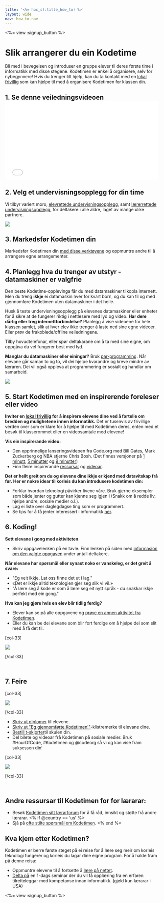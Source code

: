 ```yaml
---
title: '<%= hoc_s(:title_how_to) %>'
layout: wide
nav: how_to_nav
---
```

<%= view :signup_button %>

<h1>Slik arrangerer du ein Kodetime</h1>

Bli med i bevegelsen og introduser en gruppe elever til deres første time i informatikk med disse stegene. Kodetimen er enkel å organisere, selv for nybegynnere! Hvis du trenger litt hjelp, kan du ta kontakt med en [lokal frivillig](<%= resolve_url('https://code.org/volunteer/local') %>) som kan hjelpe til med å organisere Kodetimen for klassen din.

## 1. Se denne veiledningsvideoen <iframe width="500" height="255" src="//www.youtube.com/embed/SrnvvWDm73k" frameborder="0" allowfullscreen mark="crwd-mark"></iframe> 

## 2. Velg et undervisningsopplegg for din time

Vi tilbyr variert moro, [elevrettede undervisningsopplegg](<%= resolve_url('/learn') %>), samt [lærerrettede undervisningsopplegg](<%= resolve_url('https://code.org/educate/teacher-led') %>), for deltakere i alle aldre, laget av mange ulike partnere.

[![](/images/fit-700/tutorials.png)](<%=resolve_url('/learn') %>)

## 3. Markedsfør Kodetimen din

Markedsfør Kodetimen din [med disse verktøyene](<%= resolve_url('/promote/resources') %>) og oppmuntre andre til å arrangere egne arrangementer.

## 4. Planlegg hva du trenger av utstyr - datamaskiner er valgfrie

Den beste Kodetime-opplevinga får du med datamaskiner tilkopla internett. Men du treng **ikkje** ei datamaskin hver for kvart born, og du kan til og med gjennomføre Kodetimen uten datamaskiner i det heile.

Husk å teste undervisningsopplegg på elevenes datamaskiner eller enheter for å sikre at de fungerer riktig i nettlesere med lyd og video. **Har dere dårlig eller treg internettforbindelse?** Planlegg å vise videoene for hele klassen samlet, slik at hver elev ikke trenger å laste ned sine egne videoer. Eller prøv de frakoblede/offline veiledningene.

Tilby hovudtelefonar, eller spør deltakarane om å ta med sine eigne, om oppgåva du vel fungerer best med lyd.

**Manglar du datamaskiner eller einingar?** Bruk [par-programming](https://www.youtube.com/watch?v=vgkahOzFH2Q). Når elevane går saman to og to, vil dei hjelpe kvarandre og kreve mindre av læraren. Dei vil også oppleva at programmering er sosialt og handlar om samarbeid.

<img src="/images/fit-350/group_ipad.jpg" />

## 5. Start Kodetimen med en inspirerende foreleser eller video

**Inviter en [lokal frivillig](<%= resolve_url('https://code.org/volunteer/local') %>) for å inspirere elevene dine ved å fortelle om bredden og mulighetene innen informatikk.** Det er tusenvis av frivillige verden over som er klare for å hjelpe til med Kodetimen deres, enten med et besøk til klasserommet eller en videosamtale med elevene!

**Vis ein inspirerande video:**

- Den opprinnelige lanseringsvideoen fra Code.org med Bill Gates, Mark Zuckerberg og NBA stjerne Chris Bosh. (Det finnes versjoner på [1 minutt](https://www.youtube.com/watch?v=qYZF6oIZtfc), [5 minutter](https://www.youtube.com/watch?v=nKIu9yen5nc) og [9 minutter](https://www.youtube.com/watch?v=dU1xS07N-FA))
- Finn fleire inspirerande [ressursar](<%= resolve_url('https://code.org/inspire') %>) og [videoar](https://www.youtube.com/playlist?list=PLzdnOPI1iJNfpD8i4Sx7U0y2MccnrNZuP).

**Det er heilt greit om du og elevene dine ikkje er kjend med datavitskap frå før. Her er nokre idear til korleis du kan introdusere kodetimen din:**

- Forklar hvordan teknologi påvirker livene våre. Bruk gjerne eksempler som både jenter og gutter kan kjenne seg igjen i (Snakk om å redde liv, hjelpe andre, sosiale medier o.l.).
- Lag ei liste over daglegdagse ting som er programmert.
- Se tips for å få jenter interessert i informatikk [her](<%= resolve_url('https://code.org/girls')%>).

## 6. Koding!

**Sett elevane i gong med aktiviteten**

- Skriv oppgavelenken på en tavle. Finn lenken på siden med [informasjon om den valgte oppgaven](<%= resolve_url('/learn')%>) under antall deltakere.

**Når elevane har spørsmål eller synast noko er vanskeleg, er det greit å svare:**

- "Eg veit ikkje. Lat oss finne det ut i lag."
- «Det er ikkje alltid teknologien gjer seg slik vi vil.»
- "Å lære seg å kode er som å lære seg eit nytt språk - du snakkar ikkje perfekt med ein gong."

**Hva kan jeg gjøre hvis en elev blir tidlig ferdig?**

- Elever kan se på alle oppgavene og [prøve en annen aktivitet fra Kodetimen](<%= resolve_url('/learn')%>).
- Eller du kan be dei elevane som blir fort ferdige om å hjelpe dei som slit med å få det til.

[col-33]

![](/images/fit-250/highschoolgirls.jpeg)

[/col-33]

<p style="clear:both">&nbsp;</p>

## 7. Feire

[col-33]

![](/images/fit-300/boy-certificate.jpg)

[/col-33]

- [Skriv ut diplomer](<%= resolve_url('https://code.org/certificates')%>) til elevene.
- [Skriv ut "Eg gjennomførte Kodetimen!"](<%= resolve_url('/promote/resources#stickers') %>)-klistremerke til elevane dine.
- [Bestill t-skjorter](http://blog.code.org/post/132608499493/hour-of-code-shirts-and-more)til skulen din.
- Del bilete og videoar frå Kodetimen på sosiale medier. Bruk #HourOfCode, #Kodetimen og @codeorg så vi og kan vise fram suksessen din!

[col-33]

![](/images/fit-260/highlight-certificates.jpg)

[/col-33]

<p style="clear:both">&nbsp;</p>

## Andre ressursar til Kodetimen for for lærarar:

- Besøk [Kodetimen sitt lærarforum](http://forum.code.org/c/plc/hour-of-code) for å få råd, innsikt og støtte frå andre lærarar. <% if @country == 'us' %>
- Sjå på [ofte stilte spørsmål om Kodetimen](https://support.code.org/hc/en-us/categories/200147083-Hour-of-Code). <% end %>

## Kva kjem etter Kodetimen?

Kodetimen er berre første steget på ei reise for å lære seg meir om korleis teknologi fungerer og korleis du lagar dine eigne program. For å halde fram på denne reisa:

- Oppmuntre elevene til å fortsette å [lære på nettet](<%= resolve_url('https://code.org/learn/beyond')%>).
- [Delta på](<%= resolve_url('https://code.org/professional-development-workshops') %>) en 1-dags seminar der du vil få opplæring fra en erfaren tilretteleggar med kompetanse innan informatikk. (gjeld kun lærarar i USA)

<%= view :signup_button %>